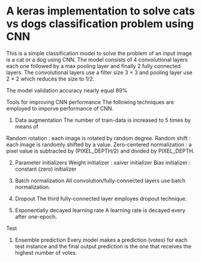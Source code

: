 # A keras implementation to solve cats vs dogs classification problem using CNN 


This is a simple classification model to solve the problem of an input image is a cat or a dog using CNN.
The model consists of 4 convolutional layers each one followed by a max pooling layer and finally 2 fully connected layers.
The convolutional layers use a filter size 3 × 3 and pooling layer use 2 ×  2 which reduces the size to 1/2. 

The model validation accuracy nearly equal 89%

Tools for improving CNN performance
The following techniques are employed to imporve performance of CNN.

1. Data augmentation
The number of train-data is increased to 5 times by means of

Random rotation : each image is rotated by random degree.
Random shift : each image is randomly shifted by a value.
Zero-centered normalization : a pixel value is subtracted by (PIXEL_DEPTH/2) and divided by PIXEL_DEPTH.

2. Parameter initializers
Weight initializer : xaiver initializer
Bias initializer : constant (zero) initializer

3. Batch normalization
All convolution/fully-connected layers use batch normalization.

4. Dropout
The third fully-connected layer employes dropout technique.

5. Exponentially decayed learning rate
A learning rate is decayed every after one-epoch.

Test
1. Ensemble prediction
Every model makes a prediction (votes) for each test instance and the final output prediction is the one that receives the highest number of votes.
